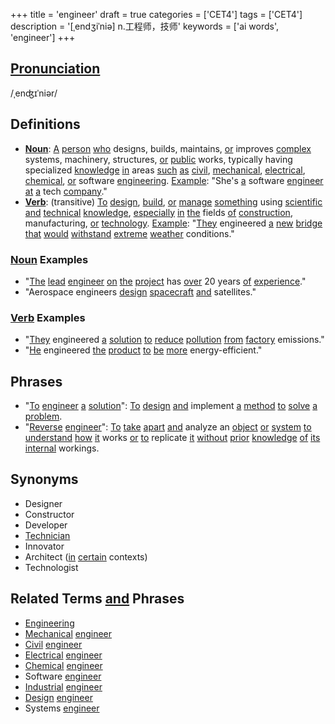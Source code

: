 +++
title = 'engineer'
draft = true
categories = ['CET4']
tags = ['CET4']
description = '[ˌendʒiˈniə] n.工程师，技师'
keywords = ['ai words', 'engineer']
+++

## [Pronunciation](/en/post/pronunciation/)
/ˌenʤɪˈniər/

## Definitions
- **[Noun](/en/post/noun/)**: [A](/en/post/a/) [person](/en/post/person/) [who](/en/post/who/) designs, builds, maintains, [or](/en/post/or/) improves [complex](/en/post/complex/) systems, machinery, structures, [or](/en/post/or/) [public](/en/post/public/) works, typically having specialized [knowledge](/en/post/knowledge/) [in](/en/post/in/) areas [such](/en/post/such/) [as](/en/post/as/) [civil](/en/post/civil/), [mechanical](/en/post/mechanical/), [electrical](/en/post/electrical/), [chemical](/en/post/chemical/), [or](/en/post/or/) software [engineering](/en/post/engineering/). [Example](/en/post/example/): "She's [a](/en/post/a/) software [engineer](/en/post/engineer/) [at](/en/post/at/) [a](/en/post/a/) tech [company](/en/post/company/)."
- **[Verb](/en/post/verb/)**: (transitive) [To](/en/post/to/) [design](/en/post/design/), [build](/en/post/build/), [or](/en/post/or/) [manage](/en/post/manage/) [something](/en/post/something/) using [scientific](/en/post/scientific/) [and](/en/post/and/) [technical](/en/post/technical/) [knowledge](/en/post/knowledge/), [especially](/en/post/especially/) [in](/en/post/in/) [the](/en/post/the/) fields [of](/en/post/of/) [construction](/en/post/construction/), manufacturing, [or](/en/post/or/) [technology](/en/post/technology/). [Example](/en/post/example/): "[They](/en/post/they/) engineered [a](/en/post/a/) [new](/en/post/new/) [bridge](/en/post/bridge/) [that](/en/post/that/) [would](/en/post/would/) [withstand](/en/post/withstand/) [extreme](/en/post/extreme/) [weather](/en/post/weather/) conditions."

### [Noun](/en/post/noun/) Examples
- "[The](/en/post/the/) [lead](/en/post/lead/) [engineer](/en/post/engineer/) [on](/en/post/on/) [the](/en/post/the/) [project](/en/post/project/) has [over](/en/post/over/) 20 years [of](/en/post/of/) [experience](/en/post/experience/)."
- "Aerospace engineers [design](/en/post/design/) [spacecraft](/en/post/spacecraft/) [and](/en/post/and/) satellites."

### [Verb](/en/post/verb/) Examples
- "[They](/en/post/they/) engineered [a](/en/post/a/) [solution](/en/post/solution/) [to](/en/post/to/) [reduce](/en/post/reduce/) [pollution](/en/post/pollution/) [from](/en/post/from/) [factory](/en/post/factory/) emissions."
- "[He](/en/post/he/) engineered [the](/en/post/the/) [product](/en/post/product/) [to](/en/post/to/) [be](/en/post/be/) [more](/en/post/more/) energy-efficient."

## Phrases
- "[To](/en/post/to/) [engineer](/en/post/engineer/) [a](/en/post/a/) [solution](/en/post/solution/)": [To](/en/post/to/) [design](/en/post/design/) [and](/en/post/and/) implement [a](/en/post/a/) [method](/en/post/method/) [to](/en/post/to/) [solve](/en/post/solve/) [a](/en/post/a/) [problem](/en/post/problem/).
- "[Reverse](/en/post/reverse/) [engineer](/en/post/engineer/)": [To](/en/post/to/) [take](/en/post/take/) [apart](/en/post/apart/) [and](/en/post/and/) analyze an [object](/en/post/object/) [or](/en/post/or/) [system](/en/post/system/) [to](/en/post/to/) [understand](/en/post/understand/) [how](/en/post/how/) [it](/en/post/it/) works [or](/en/post/or/) [to](/en/post/to/) replicate [it](/en/post/it/) [without](/en/post/without/) [prior](/en/post/prior/) [knowledge](/en/post/knowledge/) [of](/en/post/of/) [its](/en/post/its/) [internal](/en/post/internal/) workings.
  
## Synonyms
- Designer
- Constructor
- Developer
- [Technician](/en/post/technician/)
- Innovator
- Architect ([in](/en/post/in/) [certain](/en/post/certain/) contexts)
- Technologist

## Related Terms [and](/en/post/and/) Phrases
- [Engineering](/en/post/engineering/)
- [Mechanical](/en/post/mechanical/) [engineer](/en/post/engineer/)
- [Civil](/en/post/civil/) [engineer](/en/post/engineer/)
- [Electrical](/en/post/electrical/) [engineer](/en/post/engineer/)
- [Chemical](/en/post/chemical/) [engineer](/en/post/engineer/)
- Software [engineer](/en/post/engineer/)
- [Industrial](/en/post/industrial/) [engineer](/en/post/engineer/)
- [Design](/en/post/design/) [engineer](/en/post/engineer/)
- Systems [engineer](/en/post/engineer/)
